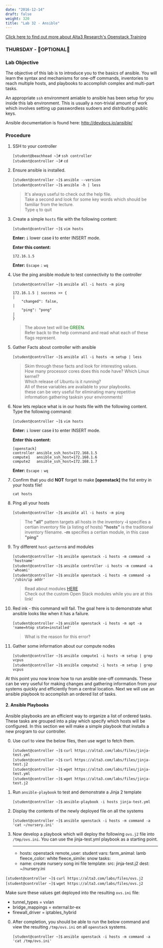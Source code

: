 ```yaml
---
date: "2016-12-14"
draft: false
weight: 320
title: "Lab 32 - Ansible"
---
```

[Click here to find out more about Alta3 Research's Openstack Training](https://alta3.com/courses/openstack)

### THURSDAY - &#x1F528;OPTIONAL&#x1F528;

### Lab Objective

The objective of this lab is to introduce you to the basics of ansible. You will learn the syntax and mechanisms for one-off commands, inventories to reach multiple hosts, and playbooks to accomplish complex and multi-part tasks.

An appropriate `ssh` environment amiable to ansible has been setup for you inside this lab environment. This is usually a non-trivial amount of work which involves setting up passwordless sudoers and distributing public keys.

Ansible documentation is found here: http://devdocs.io/ansible/

### Procedure
 
1. SSH to your controller 

    `[student@beachhead ~]#` `ssh controller`  
    `[student@controller ~]#` `cd`  

3. Ensure ansible is installed.

    `[student@controller ~]$` `ansible --version`  
    `[student@controller ~]$` `ansible -h | less`  
    
    > It's always useful to check out the help file.  
    > Take a second and look for some key words which should be familiar from the lecture.  
    > Type `q` to quit  

4. Create a simple `hosts` file with the following content:

    `[student@controller ~]$` `vim hosts`

    **Enter:** `i` lower case **i** to enter INSERT mode.
 	
    **Enter this content:**

    ```
    172.16.1.5
    ```

	**Enter:** `Escape`  `:`  `wq`
	
5. Use the ping ansible module to test connectivity to the controller

    `[student@controller ~]$` `ansible all -i hosts -m ping`

    ```
    172.16.1.5 | success >> {                                                                                    |
        "changed": false,                                                                                          |
        "ping": "pong"                                                                                             |
    }
    ```

    > The above text will be <span style="color:green;">GREEN</span>.  
    > Refer back to the help command and read what each of these flags represent.  

6. Gather Facts about controller with ansible

    `[student@controller ~]$` `ansible all -i hosts -m setup | less`
   
    > Skim through these facts and look for interesting values.  
    > How many processor cores does this node have?  Which Linux kernel?  
    > Which release of Ubuntu is it running?  
    > All of these variables are  available to your playbooks.  
    > these can be very useful for eliminating many repetitive information gathering tasksin your environments!

7. Now lets replace what is in our hosts file with the following content. Type the following command:

    `[student@controller ~]$` `vim hosts`

    **Enter:** `i` lower case **i** to enter INSERT mode.

     **Enter this content:**

    ```
    [openstack]
    controller ansible_ssh_host=172.168.1.5
    compute1   ansible_ssh_host=172.168.1.6
    compute2   ansible_ssh_host=172.168.1.7
    ```

	**Enter:** `Escape`  `:`  `wq`

8. Confirm that you did **NOT** forget to make **[openstack]** the fist entry in your hosts file!

    `cat hosts`   

9. Ping all your hosts
   
    `[student@controller ~]$` `ansible all -i hosts -m ping`  

    > The **"all"** pattern targets all hosts in the inventory
    > **-i** specifies a certian inventory file (a listing of hosts)
    > **"hosts"** is the traditional inventory filename.
    > **-m** specifies a certian module, in this case **"ping"**

9. Try different `host-pattern`s and modules 

    `[student@controller ~]$` `ansible openstack -i hosts -m command -a 'hostname'`  
    `[student@controller ~]$` `ansible controller -i hosts -m command -a 'whoami'`  
    `[student@controller ~]$` `ansible openstack -i hosts -m command -a '/sbin/ip addr'`  

    > Read about modules [HERE](http://docs.ansible.com/ansible/list_of_all_modules.html)  
    > Check out the custom Open Stack modules while you are at this link! 

10. Red ink - this command will fail.  The goal here is to demonstrate what ansible looks like when it has a failure.

    `[student@controller ~]$` `ansible openstack -i hosts -m apt -a 'name=htop state=installed'`

    > What is the reason for this error?

11. Gather some information about our compute nodes
   
    `[student@controller ~]$` `ansible compute1 -i hosts -m setup | grep vcpus`  
    `[student@controller ~]$` `ansible compute2 -i hosts -m setup | grep vcpus`  

At this point you now know how to run ansible one-off commands. These can be very useful for making changes and gathering information from your systems quickly and efficiently from a central location. Next we will use an ansible playbook to accomplish an ordered list of tasks.

#### 2. Ansible Playbooks


Ansible playbooks are an efficient way to organize a list of ordered tasks. These tasks are grouped into a play which specify which hosts will be configured. In this section we will make a simple playbook that installs a new program to our controller.

0. Use curl to view the below files, then use wget to fetch them.

    `[student@controller ~]$` `curl https://alta3.com/labs/files/jinja-test.yml`  
    `[student@controller ~]$` `curl https://alta3.com/labs/files/jinja-test.j2`  
    `[student@controller ~]$` `wget https://alta3.com/labs/files/jinja-test.yml`  
    `[student@controller ~]$` `wget https://alta3.com/labs/files/jinja-test.j2`  

0. Run `ansible-playbook` to test and demonstrate a Jinja 2 template

    `[student@controller ~]$` `ansible-playbook -i hosts jinja-test.yml`

0. Display the contents of the newly deployed file on all the systems
    
    `[student@controller ~]$` `ansible openstack -i hosts -m command -a 'cat ~/nursery.ini'`

0. Now develop a playbook which will deploy the following `ovs.j2` file into `/tmp/ovs.ini`.  You can use the jinja-test.yml playbook as a starting point.  
	
	---
	- hosts: openstack
	 remote_user: student
	 vars:
		 farm_animal: lamb
		 fleece_color: white
		 fleece_simile: snow
	 tasks:
	 - name: create nursery song ini file
		 template:
			 src: jinja-test.j2
			 dest: ~/nursery.ini

  `[student@controller ~]$` `curl https://alta3.com/labs/files/ovs.j2`  
  `[student@controller ~]$` `wget https://alta3.com/labs/files/ovs.j2`  

  Make sure these values get deployed into the resulting `ovs.ini` file:

  * tunnel_types = vxlan
  * bridge_mappings = external:br-ex
  * firewall_driver = iptables_hybrid

0. After completion, you should be able to run the below command and view the resulting `/tmp/ovs.ini` on all `openstack` systems.

    `[student@controller ~]$` `ansible openstack -i hosts -m command -a 'cat /tmp/ovs.ini'`
